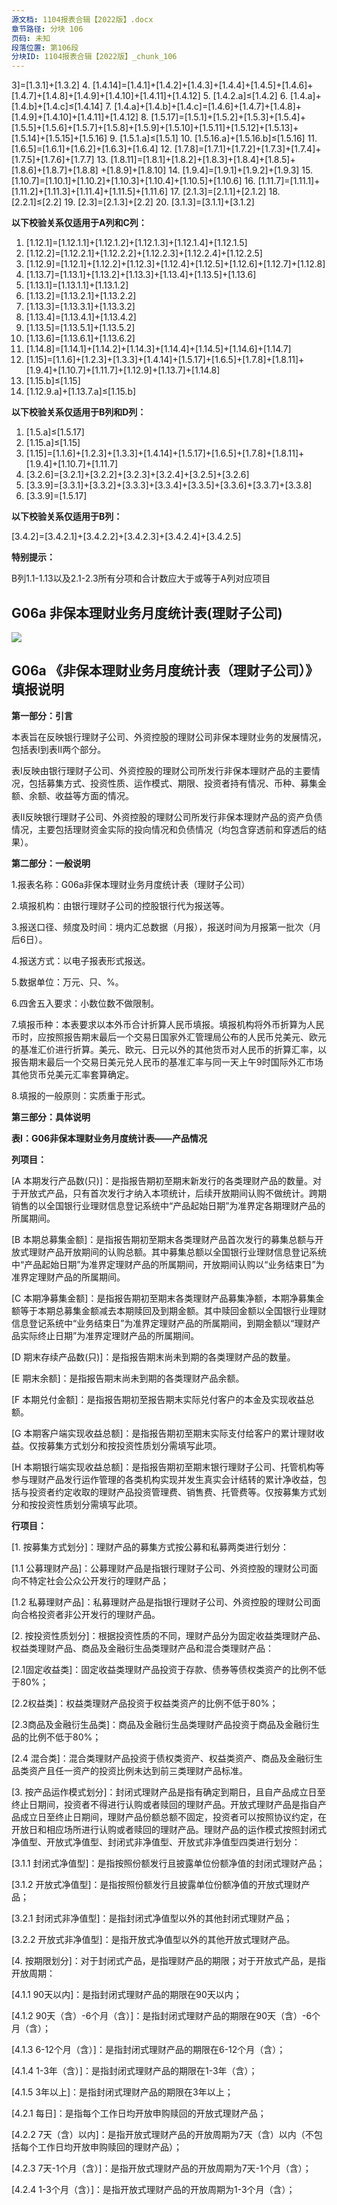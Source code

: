```yaml
---
源文档: 1104报表合辑【2022版】.docx
章节路径: 分块 106
页码: 未知
段落位置: 第106段
分块ID: 1104报表合辑【2022版】_chunk_106
---
```


3]=[1.3.1]+[1.3.2]
4. [1.4.14]=[1.4.1]+[1.4.2]+[1.4.3]+[1.4.4]+[1.4.5]+[1.4.6]+[1.4.7]+[1.4.8]+[1.4.9]+[1.4.10]+[1.4.11]+[1.4.12]
5. [1.4.2.a]≤[1.4.2]
6. [1.4.a]+[1.4.b]+[1.4.c]≤[1.4.14]
7. [1.4.a]+[1.4.b]+[1.4.c]=[1.4.6]+[1.4.7]+[1.4.8]+[1.4.9]+[1.4.10]+[1.4.11]+[1.4.12]
8. [1.5.17]=[1.5.1]+[1.5.2]+[1.5.3]+[1.5.4]+[1.5.5]+[1.5.6]+[1.5.7]+[1.5.8]+[1.5.9]+[1.5.10]+[1.5.11]+[1.5.12]+[1.5.13]+[1.5.14]+[1.5.15]+[1.5.16]
9. [1.5.1.a]≤[1.5.1]
10. [1.5.16.a]+[1.5.16.b]≤[1.5.16]
11. [1.6.5]=[1.6.1]+[1.6.2]+[1.6.3]+[1.6.4]
12. [1.7.8]=[1.7.1]+[1.7.2]+[1.7.3]+[1.7.4]+[1.7.5]+[1.7.6]+[1.7.7]
13. [1.8.11]=[1.8.1]+[1.8.2]+[1.8.3]+[1.8.4]+[1.8.5]+[1.8.6]+[1.8.7]+[1.8.8] +[1.8.9]+[1.8.10]
14. [1.9.4]=[1.9.1]+[1.9.2]+[1.9.3]
15. [1.10.7]=[1.10.1]+[1.10.2]+[1.10.3]+[1.10.4]+[1.10.5]+[1.10.6]
16. [1.11.7]=[1.11.1]+[1.11.2]+[1.11.3]+[1.11.4]+[1.11.5]+[1.11.6]
17. [2.1.3]=[2.1.1]+[2.1.2]
18. [2.2.1]≤[2.2]
19. [2.3]=[2.1.3]+[2.2]
20. [3.1.3]=[3.1.1]+[3.1.2]

**以下校验关系仅适用于A列和C列：**

1. [1.12.1]=[1.12.1.1]+[1.12.1.2]+[1.12.1.3]+[1.12.1.4]+[1.12.1.5]
2. [1.12.2]=[1.12.2.1]+[1.12.2.2]+[1.12.2.3]+[1.12.2.4]+[1.12.2.5]
3. [1.12.9]=[1.12.1]+[1.12.2]+[1.12.3]+[1.12.4]+[1.12.5]+[1.12.6]+[1.12.7]+[1.12.8]
4. [1.13.7]=[1.13.1]+[1.13.2]+[1.13.3]+[1.13.4]+[1.13.5]+[1.13.6]
5. [1.13.1]=[1.13.1.1]+[1.13.1.2]
6. [1.13.2]=[1.13.2.1]+[1.13.2.2]
7. [1.13.3]=[1.13.3.1]+[1.13.3.2]
8. [1.13.4]=[1.13.4.1]+[1.13.4.2]
9. [1.13.5]=[1.13.5.1]+[1.13.5.2]
10. [1.13.6]=[1.13.6.1]+[1.13.6.2]
11. [1.14.8]=[1.14.1]+[1.14.2]+[1.14.3]+[1.14.4]+[1.14.5]+[1.14.6]+[1.14.7]
12. [1.15]=[1.1.6]+[1.2.3]+[1.3.3]+[1.4.14]+[1.5.17]+[1.6.5]+[1.7.8]+[1.8.11]+[1.9.4]+[1.10.7]+[1.11.7]+[1.12.9]+[1.13.7]+[1.14.8]
13. [1.15.b]≤[1.15]
14. [1.12.9.a]+[1.13.7.a]≤[1.15.b]

**以下校验关系仅适用于B列和D列：**

1. [1.5.a]≤[1.5.17]
2. [1.15.a]≤[1.15]
3. [1.15]=[1.1.6]+[1.2.3]+[1.3.3]+[1.4.14]+[1.5.17]+[1.6.5]+[1.7.8]+[1.8.11]+[1.9.4]+[1.10.7]+[1.11.7]
4. [3.2.6]=[3.2.1]+[3.2.2]+[3.2.3]+[3.2.4]+[3.2.5]+[3.2.6]
5. [3.3.9]=[3.3.1]+[3.3.2]+[3.3.3]+[3.3.4]+[3.3.5]+[3.3.6]+[3.3.7]+[3.3.8]
6. [3.3.9]=[1.5.17]

**以下校验关系仅适用于B列：**

[3.4.2]=[3.4.2.1]+[3.4.2.2]+[3.4.2.3]+[3.4.2.4]+[3.4.2.5]

**特别提示：**

B列1.1-1.13以及2.1-2.3所有分项和合计数应大于或等于A列对应项目

## G06a 非保本理财业务月度统计表(理财子公司)

![](data:image/x-emf;base64...)

## G06a 《非保本理财业务月度统计表（理财子公司）》填报说明

**第一部分：引言**

本表旨在反映银行理财子公司、外资控股的理财公司非保本理财业务的发展情况，包括表I到表II两个部分。

表I反映由银行理财子公司、外资控股的理财公司所发行非保本理财产品的主要情况，包括募集方式、投资性质、运作模式、期限、投资者持有情况、币种、募集金额、余额、收益等方面的情况。

表II反映银行理财子公司、外资控股的理财公司所发行非保本理财产品的资产负债情况，主要包括理财资金实际的投向情况和负债情况（均包含穿透前和穿透后的结果）。

**第二部分：一般说明**

1.报表名称：G06a非保本理财业务月度统计表（理财子公司）

2.填报机构：由银行理财子公司的控股银行代为报送等。

3.报送口径、频度及时间：境内汇总数据（月报），报送时间为月报第一批次（月后6日）。

4.报送方式：以电子报表形式报送。

5.数据单位：万元、只、%。

6.四舍五入要求：小数位数不做限制。

7.填报币种：本表要求以本外币合计折算人民币填报。填报机构将外币折算为人民币时，应按照报告期末最后一个交易日国家外汇管理局公布的人民币兑美元、欧元的基准汇价进行折算。美元、欧元、日元以外的其他货币对人民币的折算汇率，以报告期末最后一个交易日美元兑人民币的基准汇率与同一天上午9时国际外汇市场其他货币兑美元汇率套算确定。

8.填报的一般原则：实质重于形式。

**第三部分：具体说明**

**表I：G06非保本理财业务月度统计表——产品情况**

**列项目：**

[A 本期发行产品数(只)]：是指报告期初至期末新发行的各类理财产品的数量。对于开放式产品，只有首次发行才纳入本项统计，后续开放期间认购不做统计。跨期销售的以全国银行业理财信息登记系统中“产品起始日期”为准界定各期理财产品的所属期间。

[B 本期总募集金额]：是指报告期初至期末各类理财产品首次发行的募集总额与开放式理财产品开放期间的认购总额。其中募集总额以全国银行业理财信息登记系统中“产品起始日期”为准界定理财产品的所属期间，开放期间认购以“业务结束日”为准界定理财产品的所属期间。

[C 本期净募集金额]：是指报告期初至期末各类理财产品募集净额，本期净募集金额等于本期总募集金额减去本期赎回及到期金额。其中赎回金额以全国银行业理财信息登记系统中“业务结束日”为准界定理财产品的所属期间，到期金额以“理财产品实际终止日期”为准界定理财产品的所属期间。

[D 期末存续产品数(只)]：是指报告期末尚未到期的各类理财产品的数量。

[E 期末余额]：是指报告期末尚未到期的各类理财产品余额。

[F 本期兑付金额]：是指报告期初至报告期末实际兑付客户的本金及实现收益总额。

[G 本期客户端实现收益总额]：是指报告期初至期末实际支付给客户的累计理财收益。仅按募集方式划分和按投资性质划分需填写此项。

[H 本期银行端实现收益总额]：是指报告期初至期末银行理财子公司、托管机构等参与理财产品发行运作管理的各类机构实现并发生真实会计结转的累计净收益，包括与投资者约定收取的理财产品投资管理费、销售费、托管费等。仅按募集方式划分和按投资性质划分需填写此项。

**行项目：**

[1. 按募集方式划分]：理财产品的募集方式按公募和私募两类进行划分：

[1.1 公募理财产品]：公募理财产品是指银行理财子公司、外资控股的理财公司面向不特定社会公众公开发行的理财产品；

[1.2 私募理财产品]：私募理财产品是指银行理财子公司、外资控股的理财公司面向合格投资者非公开发行的理财产品。

[2. 按投资性质划分]：根据投资性质的不同，理财产品分为固定收益类理财产品、权益类理财产品、商品及金融衍生品类理财产品和混合类理财产品：

[2.1固定收益类]：固定收益类理财产品投资于存款、债券等债权类资产的比例不低于80%；

[2.2权益类]：权益类理财产品投资于权益类资产的比例不低于80%；

[2.3商品及金融衍生品类]：商品及金融衍生品类理财产品投资于商品及金融衍生品的比例不低于80%；

[2.4 混合类]：混合类理财产品投资于债权类资产、权益类资产、商品及金融衍生品类资产且任一资产的投资比例未达到前三类理财产品标准。

[3. 按产品运作模式划分]：封闭式理财产品是指有确定到期日，且自产品成立日至终止日期间，投资者不得进行认购或者赎回的理财产品。开放式理财产品是指自产品成立日至终止日期间，理财产品份额总额不固定，投资者可以按照协议约定，在开放日和相应场所进行认购或者赎回的理财产品。理财产品的运作模式按照封闭式净值型、开放式净值型、封闭式非净值型、开放式非净值型四类进行划分：

[3.1.1 封闭式净值型]：是指按照份额发行且披露单位份额净值的封闭式理财产品；

[3.1.2 开放式净值型]：是指按照份额发行且披露单位份额净值的开放式理财产品；

[3.2.1 封闭式非净值型]：是指封闭式净值型以外的其他封闭式理财产品；

[3.2.2 开放式非净值型]：是指开放式净值型以外的其他开放式理财产品。

[4. 按期限划分]：对于封闭式产品，是指理财产品的期限；对于开放式产品，是指开放周期：

[4.1.1 90天以内]：是指封闭式理财产品的期限在90天以内；

[4.1.2 90天（含）-6个月（含）]：是指封闭式理财产品的期限在90天（含）-6个月（含）；

[4.1.3 6-12个月（含）]：是指封闭式理财产品的期限在6-12个月（含）；

[4.1.4 1-3年（含）]：是指封闭式理财产品的期限在1-3年（含）；

[4.1.5 3年以上]：是指封闭式理财产品的期限在3年以上；

[4.2.1 每日]：是指每个工作日均开放申购赎回的开放式理财产品；

[4.2.2 7天（含）以内]：是指开放式理财产品的开放周期为7天（含）以内（不包括每个工作日均开放申购赎回的理财产品）；

[4.2.3 7天-1个月（含）]：是指开放式理财产品的开放周期为7天-1个月（含）；

[4.2.4 1-3个月（含）]：是指开放式理财产品的开放周期为1-3个月（含）；
